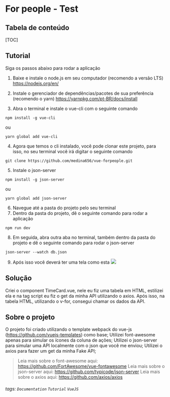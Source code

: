 For people - Test
===

## Tabela de conteúdo

[TOC]

## Tutorial

Siga os passos abaixo para rodar a aplicação

1. Baixe e instale o node.js em seu computador (recomendo a versão LTS)
https://nodejs.org/en/

2. Instale o gerenciador de dependências/pacotes de sua preferência (recomendo o yarn)
https://yarnpkg.com/pt-BR/docs/install

3. Abra o terminal e instale o vue-cli com o seguinte comando
```gherkin=
npm install -g vue-cli
```
ou
```gherkin=
yarn global add vue-cli
```

4. Agora que temos o cli instalado, você pode clonar este projeto, para isso, no seu terminal você irá digitar o seguinte comando
```gherkin=
git clone https://github.com/medina656/vue-forpeople.git
```

5. Instale o json-server
```gherkin=
npm install -g json-server
```
ou
```gherkin=
yarn global add json-server
```
6. Navegue até a pasta do projeto pelo seu terminal
7. Dentro da pasta do projeto, dê o seguinte comando para rodar a aplicação
```gherkin=
npm run dev
```
8. Em seguida, abra outra aba no terminal, também dentro da pasta do projeto e dê o seguinte comando para rodar o json-server
```gherkin=
json-server --watch db.json
```

9. Após isso você deverá ter uma tela como esta
![](https://i.imgur.com/CxhhuJc.png)


## Solução

Criei o component TimeCard.vue, nele eu fiz uma tabela em HTML, estilizei ela e na tag script eu fiz o get da minha API utilizando o axios.
Após isso, na tabela HTML, utilizando o v-for, consegui chamar os dados da API.

## Sobre o projeto

O projeto foi criado utilizando o template webpack do vue-js (https://github.com/vuejs-templates) como base;
Utilizei font-awesome apenas para simular os ícones da coluna de ações;
Utilizei o json-server para simular uma API localmente com o json que você me enviou;
Utilizei o axios para fazer um get da minha Fake API;



> Leia mais sobre o font-awesome aqui: https://github.com/FortAwesome/vue-fontawesome
> Leia mais sobre o json-server aqui: https://github.com/typicode/json-server
> Leia mais sobre o axios aqui: https://github.com/axios/axios


###### tags: `Documentation` `Tutorial` `VueJS`
